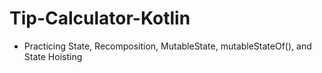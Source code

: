 # Tip-Calculator-Kotlin
- Practicing State, Recomposition, MutableState, mutableStateOf(), and State Hoisting
